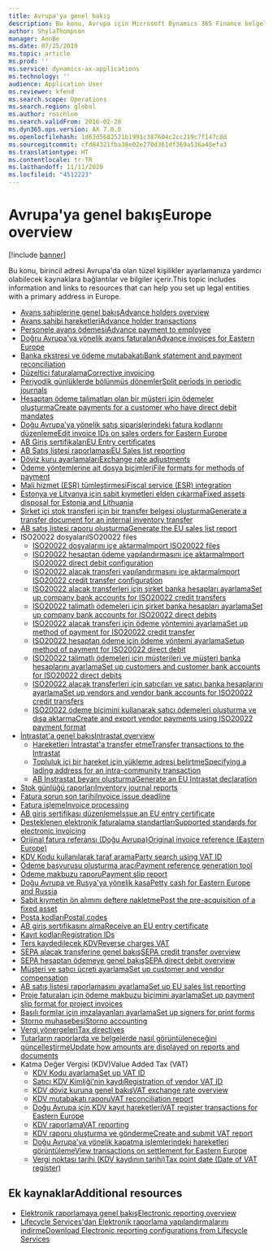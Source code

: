 ```yaml
---
title: Avrupa'ya genel bakış
description: Bu konu, Avrupa için Microsoft Dynamics 365 Finance belgelendirme kaynaklarına bağlantılar sağlar.
author: ShylaThompson
manager: AnnBe
ms.date: 07/25/2019
ms.topic: article
ms.prod: ''
ms.service: dynamics-ax-applications
ms.technology: ''
audience: Application User
ms.reviewer: kfend
ms.search.scope: Operations
ms.search.region: global
ms.author: roschlom
ms.search.validFrom: 2016-02-28
ms.dyn365.ops.version: AX 7.0.0
ms.openlocfilehash: 1d63d5682521b1991c387604c2cc219c7f147c8d
ms.sourcegitcommit: cfd84321fba38e02e270d361df369a536a48efa3
ms.translationtype: HT
ms.contentlocale: tr-TR
ms.lasthandoff: 11/11/2020
ms.locfileid: "4512223"
---
```

# <a name="europe-overview"></a><span data-ttu-id="2f521-103">Avrupa'ya genel bakış</span><span class="sxs-lookup"><span data-stu-id="2f521-103">Europe overview</span></span>

[!include [banner](../includes/banner.md)]

<span data-ttu-id="2f521-104">Bu konu, birincil adresi Avrupa'da olan tüzel kişilikler ayarlamanıza yardımcı olabilecek kaynaklara bağlantılar ve bilgiler içerir.</span><span class="sxs-lookup"><span data-stu-id="2f521-104">This topic includes information and links to resources that can help you set up legal entities with a primary address in Europe.</span></span> 

- [<span data-ttu-id="2f521-105">Avans sahiplerine genel bakış</span><span class="sxs-lookup"><span data-stu-id="2f521-105">Advance holders overview</span></span>](emea-advance-holders.md)
 - [<span data-ttu-id="2f521-106">Avans sahibi hareketleri</span><span class="sxs-lookup"><span data-stu-id="2f521-106">Advance holder transactions</span></span>](emea-advance-holders-transactions.md)
 - [<span data-ttu-id="2f521-107">Personele avans ödemesi</span><span class="sxs-lookup"><span data-stu-id="2f521-107">Advance payment to employee</span></span>](tasks/advance-payment-employee.md)
- [<span data-ttu-id="2f521-108">Doğru Avrupa'ya yönelik avans faturaları</span><span class="sxs-lookup"><span data-stu-id="2f521-108">Advance invoices for Eastern Europe</span></span>](emea-advance-invoice.md)
- [<span data-ttu-id="2f521-109">Banka ekstresi ve ödeme mutabakatı</span><span class="sxs-lookup"><span data-stu-id="2f521-109">Bank statement and payment reconciliation</span></span>](emea-bank-reconciliation.md)
- [<span data-ttu-id="2f521-110">Düzeltici faturalama</span><span class="sxs-lookup"><span data-stu-id="2f521-110">Corrective invoicing</span></span>](emea-corrective-invoice.md)
- [<span data-ttu-id="2f521-111">Periyodik günlüklerde bölünmüş dönemler</span><span class="sxs-lookup"><span data-stu-id="2f521-111">Split periods in periodic journals</span></span>](emea-create-post-periodic-journals.md)
- [<span data-ttu-id="2f521-112">Hesaptan ödeme talimatları olan bir müşteri için ödemeler oluşturma</span><span class="sxs-lookup"><span data-stu-id="2f521-112">Create payments for a customer who have direct debit mandates</span></span>](tasks/create-payments-customers-who-have-direct-debit-mandates.md)
- [<span data-ttu-id="2f521-113">Doğu Avrupa'ya yönelik satış siparişlerindeki fatura kodlarını düzenleme</span><span class="sxs-lookup"><span data-stu-id="2f521-113">Edit invoice IDs on sales orders for Eastern Europe</span></span>](emea-edit-invoice-id-sales-orders.md)
- [<span data-ttu-id="2f521-114">AB Giriş sertifikaları</span><span class="sxs-lookup"><span data-stu-id="2f521-114">EU Entry certificates</span></span>](emea-entry-certificates.md)
- [<span data-ttu-id="2f521-115">AB Satış listesi raporlaması</span><span class="sxs-lookup"><span data-stu-id="2f521-115">EU Sales list reporting</span></span>](emea-eu-sales-list.md)
- [<span data-ttu-id="2f521-116">Döviz kuru ayarlamaları</span><span class="sxs-lookup"><span data-stu-id="2f521-116">Exchange rate adjustments</span></span>](emea-exchange-rate-adjustments.md)
- [<span data-ttu-id="2f521-117">Ödeme yöntemlerine ait dosya biçimleri</span><span class="sxs-lookup"><span data-stu-id="2f521-117">File formats for methods of payment</span></span>](emea-select-file-formats-for-the-method-of-payments.md)
- [<span data-ttu-id="2f521-118">Mali hizmet (ESR) tümleştirmesi</span><span class="sxs-lookup"><span data-stu-id="2f521-118">Fiscal service (ESR) integration</span></span>](emea-fiscal-service-integration.md)
- [<span data-ttu-id="2f521-119">Estonya ve Litvanya için sabit kıymetleri elden çıkarma</span><span class="sxs-lookup"><span data-stu-id="2f521-119">Fixed assets disposal for Estonia and Lithuania</span></span>](emea-credit-note-reverse-fixed-asset-sale.md)
- [<span data-ttu-id="2f521-120">Şirket içi stok transferi için bir transfer belgesi oluşturma</span><span class="sxs-lookup"><span data-stu-id="2f521-120">Generate a transfer document for an internal inventory transfer</span></span>](tasks/transfer-document-internal-inventory-transfer.md)
- [<span data-ttu-id="2f521-121">AB satış listesi raporu oluşturma</span><span class="sxs-lookup"><span data-stu-id="2f521-121">Generate the EU sales list report</span></span>](tasks/eur-00011-eu-sales-list-report.md)
- <span data-ttu-id="2f521-122">ISO20022 dosyaları</span><span class="sxs-lookup"><span data-stu-id="2f521-122">ISO20022 files</span></span>
  - [<span data-ttu-id="2f521-123">ISO20022 dosyalarını içe aktarma</span><span class="sxs-lookup"><span data-stu-id="2f521-123">Import ISO20022 files</span></span>](emea-ISO20022-file-formats.md)
  - [<span data-ttu-id="2f521-124">ISO20022 hesaptan ödeme yapılandırmasını içe aktarma</span><span class="sxs-lookup"><span data-stu-id="2f521-124">Import ISO20022 direct debit configuration</span></span>](tasks/import-iso20022-direct-debit-configuration.md)
  - [<span data-ttu-id="2f521-125">ISO20022 alacak transferi yapılandırmasını içe aktarma</span><span class="sxs-lookup"><span data-stu-id="2f521-125">Import ISO20022 credit transfer configuration</span></span>](tasks/import-iso20022-credit-transfer-configuration.md)
  - [<span data-ttu-id="2f521-126">ISO20022 alacak transferleri için şirket banka hesapları ayarlama</span><span class="sxs-lookup"><span data-stu-id="2f521-126">Set up company bank accounts for ISO20022 credit transfers</span></span>](tasks/set-up-company-bank-accounts-iso20022-credit-transfers.md)
  - [<span data-ttu-id="2f521-127">ISO20022 talimatlı ödemeleri için şirket banka hesapları ayarlama</span><span class="sxs-lookup"><span data-stu-id="2f521-127">Set up company bank accounts for ISO20022 direct debits</span></span>](tasks/set-up-company-bank-accounts-iso20022-direct-debits.md)
  - [<span data-ttu-id="2f521-128">ISO20022 alacak transferi için ödeme yöntemini ayarlama</span><span class="sxs-lookup"><span data-stu-id="2f521-128">Set up method of payment for ISO20022 credit transfer</span></span>](tasks/set-up-method-payment-iso20022-credit-transfer.md)
  - [<span data-ttu-id="2f521-129">ISO20022 hesaptan ödeme için ödeme yöntemi ayarlama</span><span class="sxs-lookup"><span data-stu-id="2f521-129">Setup method of payment for ISO20022 direct debit</span></span>](tasks/setup-method-payment-iso20022-direct-debit.md)
  - [<span data-ttu-id="2f521-130">ISO20022 talimatlı ödemeleri için müşterileri ve müşteri banka hesaplarını ayarlama</span><span class="sxs-lookup"><span data-stu-id="2f521-130">Set up customers and customer bank accounts for ISO20022 direct debits</span></span>](tasks/set-up-bank-accounts-iso20022-direct-debits.md)
  - [<span data-ttu-id="2f521-131">ISO20022 alacak transferleri için satıcıları ve satıcı banka hesaplarını ayarlama</span><span class="sxs-lookup"><span data-stu-id="2f521-131">Set up vendors and vendor bank accounts for ISO20022 credit transfers</span></span>](tasks/set-up-vendor-iso20022-credit-transfers.md)
  - [<span data-ttu-id="2f521-132">ISO20022 ödeme biçimini kullanarak satıcı ödemeleri oluşturma ve dışa aktarma</span><span class="sxs-lookup"><span data-stu-id="2f521-132">Create and export vendor payments using ISO20022 payment format</span></span>](tasks/create-export-vendor-payments-iso20022-payment-format.md)
- [<span data-ttu-id="2f521-133">İntrastat'a genel bakış</span><span class="sxs-lookup"><span data-stu-id="2f521-133">Intrastat overview</span></span>](emea-intrastat.md)
  - [<span data-ttu-id="2f521-134">Hareketleri İntrastat'a transfer etme</span><span class="sxs-lookup"><span data-stu-id="2f521-134">Transfer transactions to the Intrastat</span></span>](tasks/transfer-transactions-intrastat.md)
  - [<span data-ttu-id="2f521-135">Topluluk içi bir hareket için yükleme adresi belirtme</span><span class="sxs-lookup"><span data-stu-id="2f521-135">Specifying a lading address for an intra-community transaction</span></span>](tasks/eur-00002-specify-lading-address-intra-community.md)
  - [<span data-ttu-id="2f521-136">AB İnstrastat beyanı oluşturma</span><span class="sxs-lookup"><span data-stu-id="2f521-136">Generate an EU Intrastat declaration</span></span>](tasks/eur-00002-eu-intrastat-declaration.md)
- [<span data-ttu-id="2f521-137">Stok günlüğü raporları</span><span class="sxs-lookup"><span data-stu-id="2f521-137">Inventory journal reports</span></span>](emea-set-up-report-inventory-journal-names.md)
- [<span data-ttu-id="2f521-138">Fatura sorun son tarihi</span><span class="sxs-lookup"><span data-stu-id="2f521-138">Invoice issue deadline</span></span>](emea-invoice-issue-deadline.md)
- [<span data-ttu-id="2f521-139">Fatura işleme</span><span class="sxs-lookup"><span data-stu-id="2f521-139">Invoice processing</span></span>](emea-invoice-processing.md)
- [<span data-ttu-id="2f521-140">AB giriş sertifikası düzenleme</span><span class="sxs-lookup"><span data-stu-id="2f521-140">Issue an EU entry certificate</span></span>](tasks/eur-00012-issue-eu-entry-certificate.md)
- [<span data-ttu-id="2f521-141">Desteklenen elektronik faturalama standartları</span><span class="sxs-lookup"><span data-stu-id="2f521-141">Supported standards for electronic invoicing</span></span>](emea-oioubl-standards-electronic-invoicing.md)
- [<span data-ttu-id="2f521-142">Orijinal fatura referansı (Doğu Avrupa)</span><span class="sxs-lookup"><span data-stu-id="2f521-142">Original invoice reference (Eastern Europe)</span></span>](tasks/ee-00004-original-invoice-reference.md)
- [<span data-ttu-id="2f521-143">KDV Kodu kullanılarak taraf arama</span><span class="sxs-lookup"><span data-stu-id="2f521-143">Party search using VAT ID</span></span>](tasks/eur-00015-party-search-vat-id.md)
- [<span data-ttu-id="2f521-144">Ödeme başvurusu oluşturma aracı</span><span class="sxs-lookup"><span data-stu-id="2f521-144">Payment reference generation tool</span></span>](tasks/ee-00015-payment-reference-generation-tool.md)
- [<span data-ttu-id="2f521-145">Ödeme makbuzu raporu</span><span class="sxs-lookup"><span data-stu-id="2f521-145">Payment slip report</span></span>](emea-eur-payment-slip-report-giro.md)
- [<span data-ttu-id="2f521-146">Doğu Avrupa ve Rusya'ya yönelik kasa</span><span class="sxs-lookup"><span data-stu-id="2f521-146">Petty cash for Eastern Europe and Russia</span></span>](emea-petty-cash.md)
- [<span data-ttu-id="2f521-147">Sabit kıymetin ön alımını deftere nakletme</span><span class="sxs-lookup"><span data-stu-id="2f521-147">Post the pre-acquisition of a fixed asset</span></span>](emea-pre-acquisition-acquisition-fixed-asset.md)
- [<span data-ttu-id="2f521-148">Posta kodları</span><span class="sxs-lookup"><span data-stu-id="2f521-148">Postal codes</span></span>](emea-import-create-postal-codes-manually.md)
- [<span data-ttu-id="2f521-149">AB giriş sertifikasını alma</span><span class="sxs-lookup"><span data-stu-id="2f521-149">Receive an EU entry certificate</span></span>](tasks/eur-00012-receive-eu-entry-certificate.md)
- [<span data-ttu-id="2f521-150">Kayıt kodları</span><span class="sxs-lookup"><span data-stu-id="2f521-150">Registration IDs</span></span>](emea-registration-ids.md)
- [<span data-ttu-id="2f521-151">Ters kaydedilecek KDV</span><span class="sxs-lookup"><span data-stu-id="2f521-151">Reverse charges VAT</span></span>](emea-reverse-charge.md)
- [<span data-ttu-id="2f521-152">SEPA alacak transferine genel bakış</span><span class="sxs-lookup"><span data-stu-id="2f521-152">SEPA credit transfer overview</span></span>](../accounts-payable/sepa-credit-transfer.md)
- [<span data-ttu-id="2f521-153">SEPA hesaptan ödemeye genel bakış</span><span class="sxs-lookup"><span data-stu-id="2f521-153">SEPA direct debit overview</span></span>](../accounts-receivable/sepa-direct-debit-overview.md)
- [<span data-ttu-id="2f521-154">Müşteri ve satıcı ücreti ayarlama</span><span class="sxs-lookup"><span data-stu-id="2f521-154">Set up customer and vendor compensation</span></span>](emea-compensation-customer-vendor-transactions.md)
- [<span data-ttu-id="2f521-155">AB satış listesi raporlamasını ayarlama</span><span class="sxs-lookup"><span data-stu-id="2f521-155">Set up EU sales list reporting</span></span>](tasks/eur-00011-eu-sales-list-reporting.md)
- [<span data-ttu-id="2f521-156">Proje faturaları için ödeme makbuzu biçimini ayarlama</span><span class="sxs-lookup"><span data-stu-id="2f521-156">Set up payment slip format for project invoices</span></span>](tasks/set-up-payment-slip-format-project-invoices.md)
- [<span data-ttu-id="2f521-157">Basılı formlar için imzalayanları ayarlama</span><span class="sxs-lookup"><span data-stu-id="2f521-157">Set up signers for print forms</span></span>](emea-set-up-signers-for-printing-forms.md)
- [<span data-ttu-id="2f521-158">Storno muhasebesi</span><span class="sxs-lookup"><span data-stu-id="2f521-158">Storno accounting</span></span>](emea-storno.md)
- [<span data-ttu-id="2f521-159">Vergi yönergeleri</span><span class="sxs-lookup"><span data-stu-id="2f521-159">Tax directives</span></span>](emea-tax-directives.md)
- [<span data-ttu-id="2f521-160">Tutarların raporlarda ve belgelerde nasıl görüntüleneceğini güncelleştirme</span><span class="sxs-lookup"><span data-stu-id="2f521-160">Update how amounts are displayed on reports and documents</span></span>](emea-amount-printing-forms.md)
- <span data-ttu-id="2f521-161">Katma Değer Vergisi (KDV)</span><span class="sxs-lookup"><span data-stu-id="2f521-161">Value Added Tax (VAT)</span></span>
  - [<span data-ttu-id="2f521-162">KDV Kodu ayarlama</span><span class="sxs-lookup"><span data-stu-id="2f521-162">Set up VAT ID</span></span>](tasks/eur-00015-vat-id.md)
  - [<span data-ttu-id="2f521-163">Satıcı KDV Kimliği'nin kaydı</span><span class="sxs-lookup"><span data-stu-id="2f521-163">Registration of vendor VAT ID</span></span>](tasks/eur-00015-registration-vendor-vat-id.md)
  - [<span data-ttu-id="2f521-164">KDV döviz kuruna genel bakış</span><span class="sxs-lookup"><span data-stu-id="2f521-164">VAT exchange rate overview</span></span>](emea-vat-exchange-rate.md)
  - [<span data-ttu-id="2f521-165">KDV mutabakatı raporu</span><span class="sxs-lookup"><span data-stu-id="2f521-165">VAT reconciliation report</span></span>](tasks/eur-00018-vat-reconciliation-report.md)
  - [<span data-ttu-id="2f521-166">Doğu Avrupa için KDV kayıt hareketleri</span><span class="sxs-lookup"><span data-stu-id="2f521-166">VAT register transactions for Eastern Europe</span></span>](emea-vat-register-transactions.md)
  - [<span data-ttu-id="2f521-167">KDV raporlama</span><span class="sxs-lookup"><span data-stu-id="2f521-167">VAT reporting</span></span>](emea-vat-reporting.md)
  - [<span data-ttu-id="2f521-168">KDV raporu oluşturma ve gönderme</span><span class="sxs-lookup"><span data-stu-id="2f521-168">Create and submit VAT report</span></span>](tasks/create-submit-vat-report.md)
  - [<span data-ttu-id="2f521-169">Doğu Avrupa'ya yönelik kapatma işlemlerindeki hareketleri görüntüleme</span><span class="sxs-lookup"><span data-stu-id="2f521-169">View transactions on settlement for Eastern Europe</span></span>](emea-transactions-settlement-form.md)
  - [<span data-ttu-id="2f521-170">Vergi noktası tarihi (KDV kaydının tarihi)</span><span class="sxs-lookup"><span data-stu-id="2f521-170">Tax point date (Date of VAT register)</span></span>](emea-tax-point-date.md)

## <a name="additional-resources"></a><span data-ttu-id="2f521-171">Ek kaynaklar</span><span class="sxs-lookup"><span data-stu-id="2f521-171">Additional resources</span></span>

- [<span data-ttu-id="2f521-172">Elektronik raporlamaya genel bakış</span><span class="sxs-lookup"><span data-stu-id="2f521-172">Electronic reporting overview</span></span>](../../dev-itpro/analytics/general-electronic-reporting.md)
- [<span data-ttu-id="2f521-173">Lifecycle Services'dan Elektronik raporlama yapılandırmalarını indirme</span><span class="sxs-lookup"><span data-stu-id="2f521-173">Download Electronic reporting configurations from Lifecycle Services</span></span>](../../dev-itpro/analytics/download-electronic-reporting-configuration-lcs.md)
